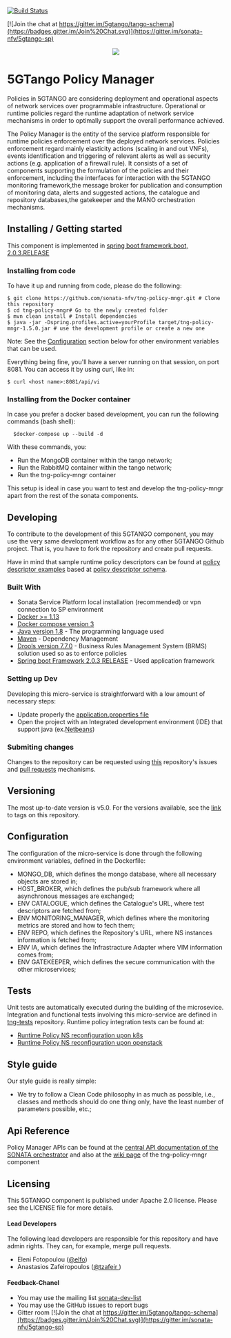 [![Build Status](https://jenkins.sonata-nfv.eu/buildStatus/icon?job=tng-api-gtw/master)](https://jenkins.sonata-nfv.eu/job/tng-profiler)

[![Join the chat at https://gitter.im/5gtango/tango-schema](https://badges.gitter.im/Join%20Chat.svg)](https://gitter.im/sonata-nfv/5gtango-sp)

<p align="center"><img src="https://github.com/sonata-nfv/tng-api-gtw/wiki/images/sonata-5gtango-logo-500px.png" /></p>

# 5GTango Policy Manager

Policies in 5GTANGO are considering deployment and operational aspects of network services over programmable infrastructure. Operational or runtime policies regard the runtime adaptation of network service mechanisms in order to optimally support the overall performance achieved.

The Policy Manager is the entity of the service platform responsible for runtime policies enforcement over the deployed network services. Policies enforcement regard mainly elasticity actions (scaling in and out VNFs), events identification and triggering of relevant alerts as well as security actions (e.g. application of a firewall rule). It consists of a set of components supporting the formulation of the policies and their enforcement, including the interfaces for interaction with the 5GTANGO monitoring framework,the message broker for publication and consumption of monitoring data, alerts and suggested actions, the catalogue and repository databases,the gatekeeper and the MANO orchestration mechanisms.

## Installing / Getting started

This component is implemented in [spring boot framework.boot, 2.0.3.RELEASE ](https://spring.io/)

### Installing from code
To have it up and running from code, please do the following:
```
$ git clone https://github.com/sonata-nfv/tng-policy-mngr.git # Clone this repository
$ cd tng-policy-mngr# Go to the newly created folder
$ mvn clean install # Install dependencies
$ java -jar -Dspring.profiles.active=yourProfile target/tng-policy-mngr-1.5.0.jar # use the development profile or create a new one
```
Note: See the [Configuration](https://github.com/sonata-nfv/tng-policy-mngr/#configuration) section below for other environment variables that can be used.

Everything being fine, you'll have a server running on that session, on port 8081. You can access it by using curl, like in:
```
$ curl <host name>:8081/api/vi
```
 
### Installing from the Docker container
In case you prefer a docker based development, you can run the following commands (bash shell):
``` 
  $docker-compose up --build -d
```

With these commands, you:  

* Run the MongoDB container within the tango network;
* Run the RabbitMQ container within the tango network;
* Run the tng-policy-mngr container  
  
This setup is ideal in case you want to test and develop the tng-policy-mngr apart from the rest of the sonata components.

## Developing

To contribute to the development of this 5GTANGO component, you may use the very same development workflow as for any other 5GTANGO Github project. That is, you have to fork the repository and create pull requests.

Have in mind that sample runtime policy descriptors can be found at [policy descriptor examples](https://github.com/sonata-nfv/tng-schema/tree/master/policy-descriptor/examples) based at [policy descriptor schema](https://github.com/sonata-nfv/tng-schema/blob/master/policy-descriptor/policy-schema.yml).

###  Built With 

* Sonata Service Platform local installation (recommended) or vpn connection to SP environment 
* [Docker >= 1.13](https://www.docker.com/)
* [Docker compose version 3](https://docs.docker.com/compose/)
* [Java version 1.8](https://www.oracle.com/technetwork/java/javase/overview/java8-2100321.html) - The programming language used
* [Maven](https://maven.apache.org/) - Dependency Management
* [Drools version 7.7.0](https://www.drools.org/) - Business Rules Management System (BRMS) solution used so as to enforce policies
* [Spring boot Framework 2.0.3 RELEASE](https://spring.io/projects/spring-boot) - Used application framework

### Setting up Dev

Developing this micro-service is straightforward with a low amount of necessary steps:
* Update properly the [application.properties file](https://github.com/sonata-nfv/tng-policy-mngr/blob/master/src/main/resources/application-development.properties) 
* Open the project with an Integrated development environment (IDE) that support java (ex.[Netbeans](https://netbeans.org/))

### Submiting changes
Changes to the repository can be requested using [this](https://github.com/sonata-nfv/tng-policy-mngr/issues) repository's issues and [pull requests](https://github.com/sonata-nfv/tng-policy-mngr/pulls) mechanisms.

## Versioning
The most up-to-date version is v5.0. For the versions available, see the [link](https://github.com/sonata-nfv/tng-policy-mngr/releases) to tags on this repository.

## Configuration

The configuration of the micro-service is done through the following environment variables, defined in the Dockerfile:
  
* MONGO_DB, which defines the mongo database, where all necessary objects are stored in;  
* HOST_BROKER, which defines the pub/sub framework where all asynchronous messages are exchanged;  
* ENV CATALOGUE, which defines the Catalogue's URL, where test descriptors are fetched from;  
* ENV MONITORING_MANAGER, which defines where the monitoring metrics are stored and how to fech them;  
* ENV REPO, which defines the Repository's URL, where NS instances information is fetched from;  
* ENV IA, which defines the Infrastracture Adapter where VIM information comes from;  
* ENV GATEKEEPER, which defines the secure communication with the other microservices;  

## Tests
Unit tests are automatically executed during the building of the microsevice. 
Integration and functional tests involving this micro-service are defined in [tng-tests](https://github.com/sonata-nfv/tng-tests) repository.
Runtime policy integration tests can be found at:
* [Runtime Policy NS reconfiguration upon k8s](https://github.com/sonata-nfv/tng-tests/tree/master/tests/SP/test_service_reconfiguration_k8s0)
* [Runtime Policy NS reconfiguration upon openstack](https://github.com/sonata-nfv/tng-tests/tree/master/tests/SP/test_service_reconfiguration_os)

## Style guide
Our style guide is really simple:

* We try to follow a Clean Code philosophy in as much as possible, i.e., classes and methods should do one thing only, have the least number of parameters possible, etc.;

## Api Reference 

Policy Manager APIs can be found at the  [central API documentation of the SONATA orchestrator](https://sonata-nfv.github.io/tng-doc/?urls.primaryName=5GTANGO%20POLICY%20MANAGER%20REST%20API) and also at the [wiki page](https://github.com/sonata-nfv/tng-policy-mngr/wiki/API-reference) of the tng-policy-mngr component

## Licensing

This 5GTANGO component is published under Apache 2.0 license. Please see the LICENSE file for more details.

#### Lead Developers

The following lead developers are responsible for this repository and have admin rights. They can, for example, merge pull requests.

- Eleni Fotopoulou ([@elfo](https://github.com/efotopoulou))
- Anastasios Zafeiropoulos ([@tzafeir ](https://github.com/azafeiropoulos))

#### Feedback-Chanel
* You may use the mailing list [sonata-dev-list](mailto:sonata-dev@lists.atosresearch.eu)
* You may use the GitHub issues to report bugs
* Gitter room [![Join the chat at https://gitter.im/5gtango/tango-schema](https://badges.gitter.im/Join%20Chat.svg)](https://gitter.im/sonata-nfv/5gtango-sp)
